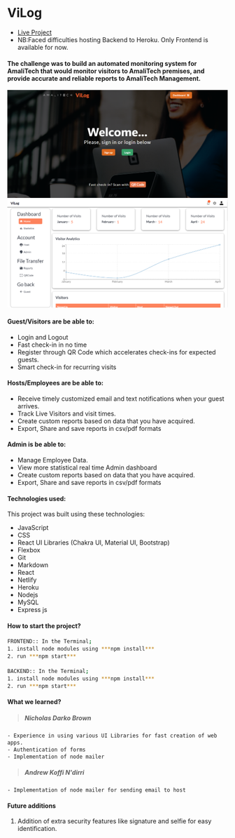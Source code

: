 # ViLog

- [Live Project](https://vilog.netlify.app/)
- NB:Faced difficulties hosting Backend to Heroku. Only Frontend is available for now.

####  The challenge was to build an automated monitoring system for AmaliTech that would monitor visitors to AmaliTech premises, and provide accurate and reliable reports to AmaliTech Management.

![ViLog](./Screenshot.png)
![ViLog](./Dashboard.PNG)

#### Guest/Visitors are be able to:
- Login and Logout
- Fast check-in in no time
- Register through QR Code which accelerates check-ins for expected guests.
- Smart check-in for recurring visits

#### Hosts/Employees are be able to:
- Receive timely customized email and text notifications when your guest arrives.
- Track Live Visitors and visit times.
- Create custom reports based on data that you have acquired. 
- Export, Share and save reports in csv/pdf formats

#### Admin is be able to:
- Manage Employee Data.
- View more statistical real time Admin dashboard
- Create custom reports based on data that you have acquired. 
- Export, Share and save reports in csv/pdf formats

#### Technologies used:
This project was built using these technologies:
- JavaScript
- CSS
- React UI Libraries (Chakra UI, Material UI, Bootstrap)
- Flexbox
- Git
- Markdown
- React
- Netlify
- Heroku
- Nodejs
- MySQL
- Express js

#### How to start the project?
```sh
FRONTEND:: In the Terminal;
1. install node modules using ***npm install***
2. run ***npm start***

BACKEND:: In the Terminal;
1. install node modules using ***npm install***
2. run ***npm start***
```

#### What we learned?
> ##### Nicholas Darko Brown
    - Experience in using various UI Libraries for fast creation of web apps.
    - Authentication of forms
    - Implementation of node mailer 

> ##### Andrew Koffi N'dirri
    - Implementation of node mailer for sending email to host



#### Future additions
1. Addition of extra security features like signature and selfie for easy identification.
